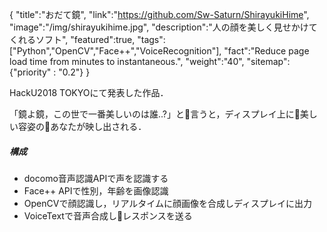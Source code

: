 {
    "title":"おだて鏡",
    "link":"https://github.com/Sw-Saturn/ShirayukiHime",
    "image":"/img/shirayukihime.jpg",
    "description":"人の顔を美しく見せかけてくれるソフト",
    "featured":true,
    "tags":["Python","OpenCV","Face++","VoiceRecognition"],
    "fact":"Reduce page load time from minutes to instantaneous.",
    "weight":"40",
    "sitemap": {"priority" : "0.2"}
}

HackU2018 TOKYOにて発表した作品．

「鏡よ鏡，この世で一番美しいのは誰..?」と言うと，ディスプレイ上に美しい容姿のあなたが映し出される．

##### 構成
- docomo音声認識APIで声を認識する
- Face++ APIで性別，年齢を画像認識
- OpenCVで顔認識し，リアルタイムに顔画像を合成しディスプレイに出力
- VoiceTextで音声合成しレスポンスを送る
